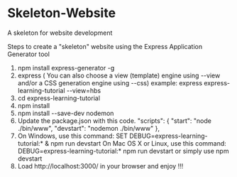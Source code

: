 # Skeleton-Website
A skeleton for website development

Steps to create a "skeleton" website using the Express Application Generator tool

1. npm install express-generator -g
2. express
	( You can also choose a view (template) engine using --view and/or a CSS generation engine using --css)
  	example: express express-learning-tutorial --view=hbs
3. cd express-learning-tutorial
4. npm install
5. npm install --save-dev nodemon
6. Update the package.json with this code.
	"scripts": {
	    "start": "node ./bin/www",
	    "devstart": "nodemon ./bin/www"
	  },
7. On Windows, use this command: SET DEBUG=express-learning-tutorial:* & npm run devstart 
   On Mac OS X or Linux, use this command: DEBUG=express-learning-tutorial:* npm run devstart
   or simply use npm devstart
8. Load http://localhost:3000/ in your browser and enjoy !!!

